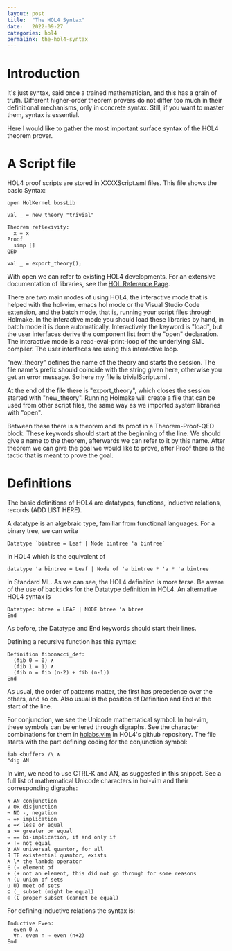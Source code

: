 ```yaml
---
layout: post
title:  "The HOL4 Syntax"
date:   2022-09-27 
categories: hol4
permalink: the-hol4-syntax
---
```


# Introduction

It's just syntax, said once a trained mathematician, and this has a grain of truth. Different higher-order theorem provers
do not differ too much in their definitional mechanisms, only in concrete syntax. Still, if you want to master them,
syntax is essential.

Here I would like to gather the most important surface syntax of the HOL4 theorem prover. 

# A Script file

HOL4 proof scripts are stored in XXXXScript.sml files. This file shows the basic Syntax:
```
open HolKernel bossLib

val _ = new_theory "trivial"

Theorem reflexivity:
  x = x
Proof
  simp []
QED

val _ = export_theory();
```
With open we can refer to existing HOL4 developments. For an extensive documentation of libraries, see 
the [HOL Reference Page](https://hol-theorem-prover.org/kananaskis-14-helpdocs/help/HOLindex.html). 

There are two main modes of using HOL4, the interactive mode that is helped with the hol-vim, emacs hol mode or the Visual Studio Code extension, and the batch mode, that is, running your script files through Holmake. In the interactive mode
you should load these libraries by hand, in batch mode it is done automatically. Interactively the keyword is "load", but
the user interfaces derive the component list from the "open" declaration. The interactive mode is a read-eval-print-loop
of the underlying SML compiler. The user interfaces are using this interactive loop.

"new\_theory" defines the name of the theory and starts the session. The file name's prefix should coincide with the string given here, otherwise you get an error message. So here my file is trivialScript.sml .

At the end of the file there is "export\_theory", which closes the session started with "new\_theory". Running Holmake will create a file that can be used from other script files, the same way as we imported system libraries with "open".

Between these there is a theorem and its proof in a Theorem-Proof-QED block. These keywords should start at the beginning of the line. We should give a name to the theorem, afterwards we can refer to it by this name. After theorem we can give the goal we would like to prove, after Proof there is the tactic that is meant to 
prove the goal.

# Definitions

The basic definitions of HOL4 are datatypes, functions, inductive relations, records (ADD LIST HERE).

A datatype is an algebraic type, familiar from functional languages. For a binary tree, we can write
```
Datatype `bintree = Leaf | Node bintree 'a bintree`
```
in HOL4 which is the equivalent of 
```
datatype 'a bintree = Leaf | Node of 'a bintree * 'a * 'a bintree
```
in Standard ML. As we can see, the HOL4 definition is more terse. Be aware of the use of backticks for the Datatype definition in HOL4. An alternative HOL4 syntax is
```
Datatype: btree = LEAF | NODE btree 'a btree
End
```
As before, the Datatype and End keywords should start their lines.

Defining a recursive function has this syntax:
```
Definition fibonacci_def:
  (fib 0 = 0) ∧
  (fib 1 = 1) ∧
  (fib n = fib (n-2) + fib (n-1))
End
```
As usual, the order of patterns matter, the first has precedence over the others, and so on. Also usual is the position of Definition and End at the start of the line.

For conjunction, we see the Unicode mathematical symbol. In hol-vim, these symbols can be entered
through digraphs. See the character combinations for them in 
[holabs.vim](https://github.com/HOL-Theorem-Prover/HOL/blob/develop/tools/vim/holabs.vim) in HOL4's github repository. The file starts with the part defining coding for the conjunction symbol:
```
iab <buffer> /\ ∧
"dig AN
```
In vim, we need to use CTRL-K and AN, as suggested in this snippet. See a full list of mathematical Unicode characters in hol-vim and their corresponding digraphs:
```
∧ AN conjunction
∨ OR disjunction
¬ NO -, negation
⇒ => implication
≤ =< less or equal
≥ >= greater or equal
⇔ == bi-implication, if and only if
≠ != not equal
∀ AN universal quantor, for all
∃ TE existential quantor, exists
λ l* the lambda operator
∈ (- element of
+ (+ not an element, this did not go through for some reasons
∩ (U union of sets
∪ U) meet of sets
⊆ (_ subset (might be equal)
⊂ (C proper subset (cannot be equal)
```
For defining inductive relations the syntax is:
```
Inductive Even:
  even 0 ∧
  ∀n. even n ⇒ even (n+2)
End
```

